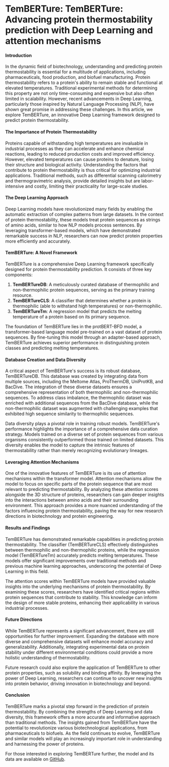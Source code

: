 # TemBERTure: TemBERTure: Advancing protein thermostability prediction with Deep Learning and attention mechanisms

#### Introduction

In the dynamic field of biotechnology, understanding and predicting protein thermostability is essential for a multitude of applications, including pharmaceuticals, food production, and biofuel manufacturing. Protein thermostability refers to a protein's ability to remain stable and functional at elevated temperatures. Traditional experimental methods for determining this property are not only time-consuming and expensive but also often limited in scalability. However, recent advancements in Deep Learning, particularly those inspired by Natural Language Processing (NLP), have shown great promise in addressing these challenges. In this article, we explore TemBERTure, an innovative Deep Learning framework designed to predict protein thermostability.

#### The Importance of Protein Thermostability

Proteins capable of withstanding high temperatures are invaluable in industrial processes as they can accelerate and enhance chemical reactions, leading to reduced production costs and improved efficiency. However, elevated temperatures can cause proteins to denature, losing their structure and biological activity. Understanding the factors that contribute to protein thermostability is thus critical for optimizing industrial applications. Traditional methods, such as differential scanning calorimetry and thermogravimetric analysis, provide detailed insights but are labor-intensive and costly, limiting their practicality for large-scale studies.

#### The Deep Learning Approach

Deep Learning models have revolutionized many fields by enabling the automatic extraction of complex patterns from large datasets. In the context of protein thermostability, these models treat protein sequences as strings of amino acids, similar to how NLP models process sentences. By leveraging transformer-based models, which have demonstrated remarkable success in NLP, researchers can now predict protein properties more efficiently and accurately.

#### TemBERTure: A Novel Framework

TemBERTure is a comprehensive Deep Learning framework specifically designed for protein thermostability prediction. It consists of three key components:

1. **TemBERTureDB**: A meticulously curated database of thermophilic and non-thermophilic protein sequences, serving as the primary training resource.
2. **TemBERTureCLS**: A classifier that determines whether a protein is thermophilic (able to withstand high temperatures) or non-thermophilic.
3. **TemBERTureTm**: A regression model that predicts the melting temperature of a protein based on its primary sequence.

The foundation of TemBERTure lies in the protBERT-BFD model, a transformer-based language model pre-trained on a vast dataset of protein sequences. By fine-tuning this model through an adapter-based approach, TemBERTure achieves superior performance in distinguishing protein classes and predicting melting temperatures.

#### Database Creation and Data Diversity

A critical aspect of TemBERTure's success is its robust database, TemBERTureDB. This database was created by integrating data from multiple sources, including the Meltome Atlas, ProThermDB, UniProtKB, and BacDive. The integration of these diverse datasets ensures a comprehensive representation of both thermophilic and non-thermophilic sequences. To address class imbalance, the thermophilic dataset was enriched with additional sequences from the BacDive database, while the non-thermophilic dataset was augmented with challenging examples that exhibited high sequence similarity to thermophilic sequences.

Data diversity plays a pivotal role in training robust models. TemBERTure's performance highlights the importance of a comprehensive data curation strategy. Models trained on a diverse set of protein sequences from various organisms consistently outperformed those trained on limited datasets. This diversity enables the model to capture the intrinsic features of thermostability rather than merely recognizing evolutionary lineages.

#### Leveraging Attention Mechanisms

One of the innovative features of TemBERTure is its use of attention mechanisms within the transformer model. Attention mechanisms allow the model to focus on specific parts of the protein sequence that are most relevant to predicting thermostability. By analyzing these attention scores alongside the 3D structure of proteins, researchers can gain deeper insights into the interactions between amino acids and their surrounding environment. This approach provides a more nuanced understanding of the factors influencing protein thermostability, paving the way for new research directions in biotechnology and protein engineering.

#### Results and Findings

TemBERTure has demonstrated remarkable capabilities in predicting protein thermostability. The classifier (TemBERTureCLS) effectively distinguishes between thermophilic and non-thermophilic proteins, while the regression model (TemBERTureTm) accurately predicts melting temperatures. These models offer significant improvements over traditional methods and previous machine learning approaches, underscoring the potential of Deep Learning in this field.

The attention scores within TemBERTure models have provided valuable insights into the underlying mechanisms of protein thermostability. By examining these scores, researchers have identified critical regions within protein sequences that contribute to stability. This knowledge can inform the design of more stable proteins, enhancing their applicability in various industrial processes.

#### Future Directions

While TemBERTure represents a significant advancement, there are still opportunities for further improvement. Expanding the database with more diverse and comprehensive datasets will enhance model accuracy and generalizability. Additionally, integrating experimental data on protein stability under different environmental conditions could provide a more holistic understanding of thermostability.

Future research could also explore the application of TemBERTure to other protein properties, such as solubility and binding affinity. By leveraging the power of Deep Learning, researchers can continue to uncover new insights into protein behavior, driving innovation in biotechnology and beyond.

#### Conclusion

TemBERTure marks a pivotal step forward in the prediction of protein thermostability. By combining the strengths of Deep Learning and data diversity, this framework offers a more accurate and informative approach than traditional methods. The insights gained from TemBERTure have the potential to revolutionize various biotechnological applications, from pharmaceuticals to biofuels. As the field continues to evolve, TemBERTure and similar models will play an increasingly important role in understanding and harnessing the power of proteins.

For those interested in exploring TemBERTure further, the model and its data are available on [GitHub](https://github.com/ibmm-unibe-ch/TemBERTure).
